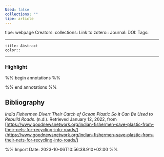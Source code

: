 ```yaml
---
Used: false
collections: ""
tipe: article
---
```

tipe: webpage
Creators: 
collections: 
Link to zotero:: 
Journal: 
DOI: 
Tags: 

---
```ad-note
title: Abstract
color:: 

```

---
### Highlight

%% begin annotations %%

%% end annotations %%

## Bibliography

_India Fishermen Divert Their Catch of Ocean Plastic So it Can Be Used to Rebuild Roads_. (n.d.). Retrieved January 12, 2022, from [https://www.goodnewsnetwork.org/indian-fishermen-save-plastic-from-their-nets-for-recycling-into-roads/](https://www.goodnewsnetwork.org/indian-fishermen-save-plastic-from-their-nets-for-recycling-into-roads/)

%% Import Date: 2023-10-06T10:56:38.910+02:00 %%
